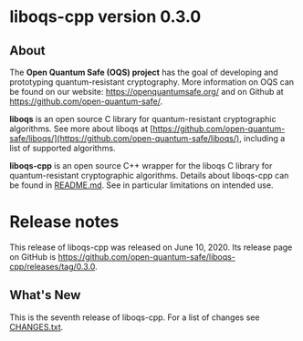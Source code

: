 liboqs-cpp version 0.3.0
========================

About
-----

The **Open Quantum Safe (OQS) project** has the goal of developing and prototyping quantum-resistant cryptography. More information on OQS can be found on our website: https://openquantumsafe.org/ and on Github at https://github.com/open-quantum-safe/.

**liboqs** is an open source C library for quantum-resistant cryptographic algorithms. See more about liboqs at [https://github.com/open-quantum-safe/liboqs/](https://github.com/open-quantum-safe/liboqs/), including a list of supported algorithms.

**liboqs-cpp** is an open source C++ wrapper for the liboqs C library for quantum-resistant cryptographic algorithms. Details about liboqs-cpp can be found in [README.md](https://github.com/open-quantum-safe/liboqs-cpp/blob/master/README.md). See in particular limitations on intended use.

Release notes
=============

This release of liboqs-cpp was released on June 10, 2020. Its release page on GitHub is https://github.com/open-quantum-safe/liboqs-cpp/releases/tag/0.3.0.

What's New
----------

This is the seventh release of liboqs-cpp. For a list of changes see [CHANGES.txt](https://github.com/open-quantum-safe/liboqs-cpp/blob/master/CHANGES.txt).
